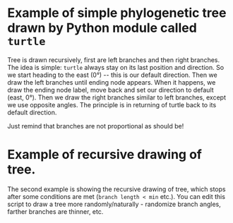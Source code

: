 # Example of simple phylogenetic tree drawn by Python module called `turtle`

Tree is drawn recursively, first are left branches and then right branches.
The idea is simple: `turtle` always stay on its last position and direction.
So we start heading to the east (0°) -- this is our default direction.
Then we draw the left branches until ending node appears. When it happens, we draw
the ending node label, move back and set our direction to default (east, 0°).
Then we draw the right branches similar to left branches, except we use opposite angles.
The principle is in returning of turtle back to its default direction.

Just remind that branches are not proportional as should be!

# Example of recursive drawing of tree.

The second example is showing the recursive drawing of tree, which stops after
some conditions are met (`branch length < min` etc.). You can edit this script
to draw a tree more randomly/naturally - randomize branch angles, farther branches
are thinner, etc.
